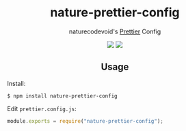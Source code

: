 <h1 align="center">nature-prettier-config</h1>

<p align="center">naturecodevoid's <a href="https://prettier.io/">Prettier</a> Config

<p align="center"><a href="https://github.com/naturecodevoid/nature-prettier-config/blob/master/LICENSE"><img src="https://img.shields.io/github/license/naturecodevoid/nature-prettier-config?style=flat-square"></a> <a href="https://www.npmjs.com/package/nature-prettier-config"><img src="https://img.shields.io/npm/v/nature-prettier-config?style=flat-square"></a></p>

<h2 align="center">Usage</h2>

Install:

```shell
$ npm install nature-prettier-config
```

Edit `prettier.config.js`:

```javascript
module.exports = require("nature-prettier-config");
```
